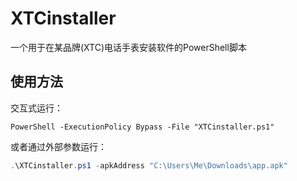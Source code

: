 # XTCinstaller

一个用于在某品牌(XTC)电话手表安装软件的PowerShell脚本

## 使用方法

交互式运行：

```batch
PowerShell -ExecutionPolicy Bypass -File "XTCinstaller.ps1"
```

或者通过外部参数运行：

```powershell
.\XTCinstaller.ps1 -apkAddress "C:\Users\Me\Downloads\app.apk"
```
